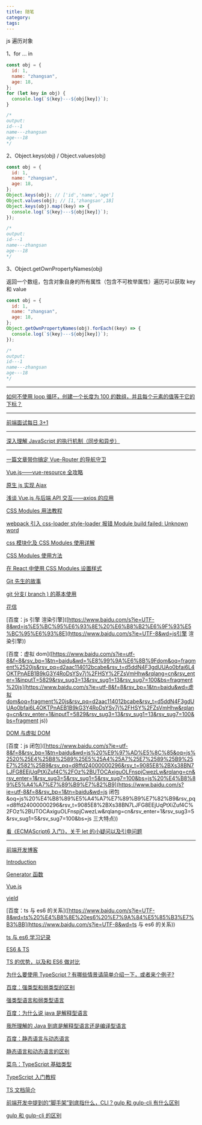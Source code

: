 ```yaml
---
title: 随笔
category:
tags:
---
```


js 遍历对象

1、for ... in

```js
const obj = {
  id: 1,
  name: "zhangsan",
  age: 18,
};
for (let key in obj) {
  console.log(`${key}---${obj[key]}`);
}

/*
output:
id---1
name---zhangsan
age---18
*/
```

2、Object.keys(obj) / Object.values(obj)

```js
const obj = {
  id: 1,
  name: "zhangsan",
  age: 18,
};
Object.keys(obj); // ['id','name','age']
Object.values(obj); // [1,'zhangsan',18]
Object.keys(obj).map((key) => {
  console.log(`${key}---${obj[key]}`);
});

/*
output:
id---1
name---zhangsan
age---18
*/
```

3、Object.getOwnPropertyNames(obj)

返回一个数组，包含对象自身的所有属性（包含不可枚举属性）遍历可以获取 key 和 value

```js
const obj = {
  id: 1,
  name: "zhangsan",
  age: 18,
};
Object.getOwnPropertyNames(obj).forEach((key) => {
  console.log(`${key}---${obj[key]}`);
});

/*
output:
id---1
name---zhangsan
age---18
*/
```

---

[如何不使用 loop 循环，创建一个长度为 100 的数组，并且每个元素的值等于它的下标？](https://www.zhihu.com/question/41493194)

---

[前端面试每日 3+1](https://github.com/haizlin/fe-interview)

---

[深入理解 JavaScript 的执行机制（同步和异步）](https://blog.csdn.net/jssy_csu/article/details/78627628)

---

[一篇文章带你搞定 Vue-Router 的导航守卫](https://baijiahao.baidu.com/s?id=1612908077665784077&wfr=spider&for=pc)

[Vue.js——vue-resource 全攻略](https://www.cnblogs.com/chenhuichao/p/8308993.html)

[原生 js 实现 Ajax](https://www.cnblogs.com/colima/p/5339227.html)

[浅谈 Vue.js 与后端 API 交互——axios 的应用](https://blog.csdn.net/joyce_lcy/article/details/78873733)

[CSS Modules 用法教程](http://www.ruanyifeng.com/blog/2016/06/css_modules.html)

[webpack 引入 css-loader style-loader 报错 Module build failed: Unknown word](https://blog.csdn.net/JavaBlueQueen/article/details/87705797)

[css 模块化及 CSS Modules 使用详解](https://blog.csdn.net/xiangzhihong8/article/details/53195926)

[CSS Modules 使用方法](https://www.cnblogs.com/kugeliu/p/7889018.html)

[在 React 中使用 CSS Modules 设置样式](https://www.cnblogs.com/diligentYe/p/6602010.html)

[Git 先生的故事](https://www.jianshu.com/p/1ea0f3b7b409)

[git 分支( branch ) 的基本使用](https://www.cnblogs.com/TonyYPZhang/p/6219265.html)

[花信](https://www.cnblogs.com/microcosm/)

[百度：js 引擎 渲染引擎]([https://www.baidu.com/s?ie=UTF-8&wd=js%E5%BC%95%E6%93%8E%20%E6%B8%B2%E6%9F%93%E5%BC%95%E6%93%8E](https://www.baidu.com/s?ie=UTF-8&wd=js引擎 渲染引擎))

[百度：虚拟 dom]([https://www.baidu.com/s?ie=utf-8&f=8&rsv_bp=1&tn=baidu&wd=%E8%99%9A%E6%8B%9Fdom&oq=fragment%2520js&rsv_pq=d2aac114012bcabe&rsv_t=d5ddN4F3gdUUAo0bfai6L4OKTPnAEB1B9kG3Y4RoDsYSv7j%2FHSY%2FZsVmHhw&rqlang=cn&rsv_enter=1&inputT=5829&rsv_sug3=13&rsv_sug1=13&rsv_sug7=100&bs=fragment%20js](https://www.baidu.com/s?ie=utf-8&f=8&rsv_bp=1&tn=baidu&wd=虚拟dom&oq=fragment%20js&rsv_pq=d2aac114012bcabe&rsv_t=d5ddN4F3gdUUAo0bfai6L4OKTPnAEB1B9kG3Y4RoDsYSv7j%2FHSY%2FZsVmHhw&rqlang=cn&rsv_enter=1&inputT=5829&rsv_sug3=13&rsv_sug1=13&rsv_sug7=100&bs=fragment js))

[DOM 与虚拟 DOM](https://blog.csdn.net/zhouyl02/article/details/82807466)

[百度：js 闭包]([https://www.baidu.com/s?ie=utf-8&f=8&rsv_bp=1&tn=baidu&wd=js%20%E9%97%AD%E5%8C%85&oq=js%2520%25E4%25B8%2589%25E5%25A4%25A7%25E7%2589%25B9%25E7%2582%25B9&rsv_pq=d8ffd24000000296&rsv_t=9085E8%2BXs38BN7LJFG8EEjUqPtXiZuf4C%2FOz%2BUTOCAxiguOLFnspjCwezLw&rqlang=cn&rsv_enter=1&rsv_sug3=5&rsv_sug1=5&rsv_sug7=100&bs=js%20%E4%B8%89%E5%A4%A7%E7%89%B9%E7%82%B9](https://www.baidu.com/s?ie=utf-8&f=8&rsv_bp=1&tn=baidu&wd=js 闭包&oq=js%20%E4%B8%89%E5%A4%A7%E7%89%B9%E7%82%B9&rsv_pq=d8ffd24000000296&rsv_t=9085E8%2BXs38BN7LJFG8EEjUqPtXiZuf4C%2FOz%2BUTOCAxiguOLFnspjCwezLw&rqlang=cn&rsv_enter=1&rsv_sug3=5&rsv_sug1=5&rsv_sug7=100&bs=js 三大特点))

[看《ECMAScript6 入门》，关于 let 的小疑问以及引申问题](http://f2e.im/t/316#reply3)

---

[前端开发博客](http://caibaojian.com/c/qianduan)

[Introduction](http://caibaojian.com/book/)

[Generator 函数](http://caibaojian.com/es6/generator.html)

[Vue.js](http://caibaojian.com/vue/)

[yield](https://developer.mozilla.org/zh-CN/docs/Web/JavaScript/Reference/Operators/yield)

[百度：ts 与 es6 的关系]([https://www.baidu.com/s?ie=UTF-8&wd=ts%20%E4%B8%8E%20es6%20%E7%9A%84%E5%85%B3%E7%B3%BB](https://www.baidu.com/s?ie=UTF-8&wd=ts 与 es6 的关系))

[ts 与 es6 学习记录](https://www.cnblogs.com/damai/p/9120974.html)

[ES6 & TS](https://www.jianshu.com/p/49430e339295)

[TS 的优势，以及和 ES6 做对比](https://www.jianshu.com/p/d2d15111f9d4)

[为什么要使用 TypeScript？有哪些情景请简单介绍一下，或者来个例子?](https://www.zhihu.com/question/64563945)

[百度：强类型和弱类型的区别](<[https://www.baidu.com/s?ie=utf-8&f=8&rsv_bp=1&tn=baidu&wd=%E5%BC%BA%E7%B1%BB%E5%9E%8B%E5%92%8C%E5%BC%B1%E7%B1%BB%E5%9E%8B%E7%9A%84%E5%8C%BA%E5%88%AB&oq=javascript&rsv_pq=f453e4ca0006a523&rsv_t=292ajbTC66OZ%2FPT%2Bsp3G1gbMYhHnO1UDY8GrGeAzz%2BM9hvkoqddqm%2BEZlv8&rqlang=cn&rsv_enter=1&rsv_sug3=14&rsv_sug1=14&rsv_sug7=100&bs=javascript](https://www.baidu.com/s?ie=utf-8&f=8&rsv_bp=1&tn=baidu&wd=强类型和弱类型的区别&oq=javascript&rsv_pq=f453e4ca0006a523&rsv_t=292ajbTC66OZ%2FPT%2Bsp3G1gbMYhHnO1UDY8GrGeAzz%2BM9hvkoqddqm%2BEZlv8&rqlang=cn&rsv_enter=1&rsv_sug3=14&rsv_sug1=14&rsv_sug7=100&bs=javascript)>)

[强类型语言和弱类型语言](https://blog.csdn.net/sinolzeng/article/details/40742757)

[百度：为什么说 java 是解释型语言](<[https://www.baidu.com/s?ie=UTF-8&wd=%E4%B8%BA%E4%BB%80%E4%B9%88%E8%AF%B4java%E6%98%AF%E8%A7%A3%E9%87%8A%E5%9E%8B%E8%AF%AD%E8%A8%80](https://www.baidu.com/s?ie=UTF-8&wd=为什么说java是解释型语言)>)

[我所理解的 Java 到底是解释型语言还是编译型语言](https://blog.csdn.net/gaosure/article/details/58252393)

[百度：静态语言与动态语言](<[https://www.baidu.com/s?ie=UTF-8&wd=%E9%9D%99%E6%80%81%E8%AF%AD%E8%A8%80%E4%B8%8E%E5%8A%A8%E6%80%81%E8%AF%AD%E8%A8%80](https://www.baidu.com/s?ie=UTF-8&wd=静态语言与动态语言)>)

[静态语言和动态语言的区别](https://www.cnblogs.com/raind/p/8551791.html)

[菜鸟：TypeScript 基础类型](https://www.runoob.com/typescript/ts-type.html)

[TypeScript 入门教程](https://ts.xcatliu.com/)

[TS 文档简介](https://www.tslang.cn/docs/home.html)

[前端开发中提到的“脚手架”到底指什么，CLI？gulp 和 gulp-cli 有什么区别](https://www.cnblogs.com/lalalagq/p/9901196.html)

[gulp 和 gulp-cli 的区别](https://feizhaojun.com/?p=570)
